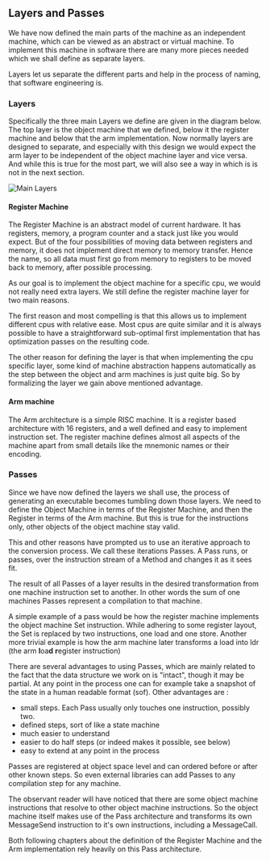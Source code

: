 ## Layers and Passes

We have now defined the main parts of the machine as an independent machine, which can be viewed as an abstract or virtual machine. To implement this machine in software there are many more pieces needed which we shall define as separate layers.

Layers let us separate the different parts and help in the process of naming, that software engineering is.

### Layers

Specifically the three main Layers we define are given in the diagram below. The top layer is the object machine that we defined, below it the register machine and below that the arm implementation. Now normally layers are designed to separate, and especially with this design we would expect the arm layer to be independent of the object machine layer and vice versa. And while this is true for the most part, we will also see a way in which is is not in the next section.

![Main Layers](http://yuml.me/59576e82)

#### Register Machine

The Register Machine is an abstract model of current hardware. It has registers, memory, a program counter and a stack just like you would expect. But of the four possibilities of moving data between registers and memory, it does not implement direct memory to memory transfer. Hence the name, so all data must first go from memory to registers to be moved back to memory, after possible processing.

As our goal is to implement the object machine for a specific cpu, we would not really need extra layers. We still define the register machine layer for two main reasons.

The first reason and most compelling is that this allows us to implement different cpus with relative ease. Most cpus are quite similar and it is always possible to have a straightforward sub-optimal first implementation that has optimization passes on the resulting code.

The other reason for defining the layer is that when implementing the cpu specific layer, some kind of machine abstraction happens automatically as the step between the object and arm machines is just quite big. So by formalizing the layer we gain above mentioned advantage.

#### Arm machine

The Arm architecture is a simple RISC machine. It is a register based architecture with 16 registers, and a well defined and easy to implement instruction set. The register machine defines almost all aspects of the machine apart from small details like the mnemonic names or their encoding.

### Passes

Since we have now defined the layers we shall use, the process of generating an executable becomes tumbling down those layers. We need to define the Object Machine in terms of the Register Machine, and then the Register in terms of the Arm machine. But this is true for the instructions only, other objects of the object machine stay valid.

This and other reasons have prompted us to use an iterative approach to the conversion process. We call these iterations Passes. A Pass runs, or passes, over the instruction stream of a Method and changes it as it sees fit.

The result of all Passes of a layer results in the desired transformation from one machine instruction set to another. In other words the sum of one machines Passes represent a compilation to that machine.

A simple example of a pass would be how the register machine implements the object machine Set instruction. While adhering to some register layout, the Set is replaced by two instructions, one load and one store. Another more trivial example is how the arm machine later transforms a load into ldr (the arm **l**oa**d** **r**egister instruction)

There are several advantages to using Passes, which are mainly related to the fact that the data structure we work on is "intact", though it may be partial. At any point in the process one can for example take a snapshot of the state in a human readable format (sof). Other advantages are :

- small steps. Each Pass usually only touches one instruction, possibly two.
- defined steps, sort of like a state machine
- much easier to understand
- easier to do half steps (or indeed makes it possible, see below)
- easy to extend at any point in the process

Passes are registered at object space level and can ordered before or after other known steps. So even external libraries can add Passes to any compilation step for any machine.

The observant reader will have noticed that there are some object machine instructions that resolve to other object machine instructions. So the object machine itself makes use of the Pass architecture and transforms its own MessageSend instruction to it's own instructions, including a MessageCall.

Both following chapters about the definition of the Register Machine and the Arm implementation rely heavily on this Pass architecture.

